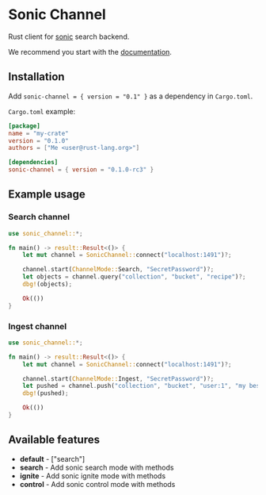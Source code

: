 # Sonic Channel

Rust client for [sonic] search backend.

We recommend you start with the [documentation].


## Installation

Add `sonic-channel = { version = "0.1" }` as a dependency in `Cargo.toml`.

`Cargo.toml` example:

```toml
[package]
name = "my-crate"
version = "0.1.0"
authors = ["Me <user@rust-lang.org>"]

[dependencies]
sonic-channel = { version = "0.1.0-rc3" }
```


## Example usage

### Search channel

```rust
use sonic_channel::*;

fn main() -> result::Result<()> {
    let mut channel = SonicChannel::connect("localhost:1491")?;

    channel.start(ChannelMode::Search, "SecretPassword")?;
    let objects = channel.query("collection", "bucket", "recipe")?;
    dbg!(objects);

    Ok(())
}
```

### Ingest channel

```rust
use sonic_channel::*;

fn main() -> result::Result<()> {
    let mut channel = SonicChannel::connect("localhost:1491")?;

    channel.start(ChannelMode::Ingest, "SecretPassword")?;
    let pushed = channel.push("collection", "bucket", "user:1", "my best recipe")?;
    dbg!(pushed);

    Ok(())
}
```


## Available features

* **default** - ["search"]
* **search** - Add sonic search mode with methods
* **ignite** - Add sonic ignite mode with methods
* **control** - Add sonic control mode with methods


[sonic]: https://github.com/valeriansaliou/sonic
[documentation]: https://docs.rs/sonic-channel